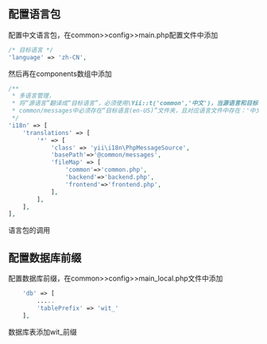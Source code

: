 ## 配置语言包

配置中文语言包，在common>>config>>main.php配置文件中添加
```php
/* 目标语言 */
'language' => 'zh-CN',
```

然后再在components数组中添加
```php
/**
 * 多语言管理，
 * 将“源语言”翻译成“目标语言”，必须使用\Yii::t('common','中文')，当源语言和目标语言相同时默认不翻译
 * common/messages中必须存在“目标语言(en-US)”文件夹，且对应语言文件中存在：'中文'=>'English'
 */
'i18n' => [
    'translations' => [
        '*' => [
            'class' => 'yii\i18n\PhpMessageSource',
            'basePath'=>'@common/messages',
            'fileMap' => [
                'common'=>'common.php',
                'backend'=>'backend.php',
                'frontend'=>'frontend.php',
            ],
        ],
    ],
],
```

语言包的调用
<?= Yii::t('backend','') ?>
<?= Yii::t('frontend','') ?>

## 配置数据库前缀
配置数据库前缀，在common>>config>>main_local.php文件中添加
```php
    'db' => [
        .....
        'tablePrefix' => 'wit_'
    ],
```
数据库表添加wit_前缀
